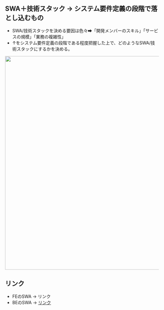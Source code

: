 ## SWA＋技術スタック -> システム要件定義の段階で落とし込むもの
- SWA/技術スタックを決める要因は色々➡「開発メンバーのスキル」「サービスの規模」「業務の複雑性」
- ↑をシステム要件定義の段階である程度把握した上で、どのようなSWA/技術スタックにするかを決める。

<img width="700px" src="https://github.com/user-attachments/assets/5f421f61-f21d-4fa9-9f45-7dc896aed648" />

## リンク
- FEのSWA → リンク
- BEのSWA → [リンク](https://github.com/daisuketakakuwa/learning-stack/tree/main/design/architecture/software%20architecture/BE)
